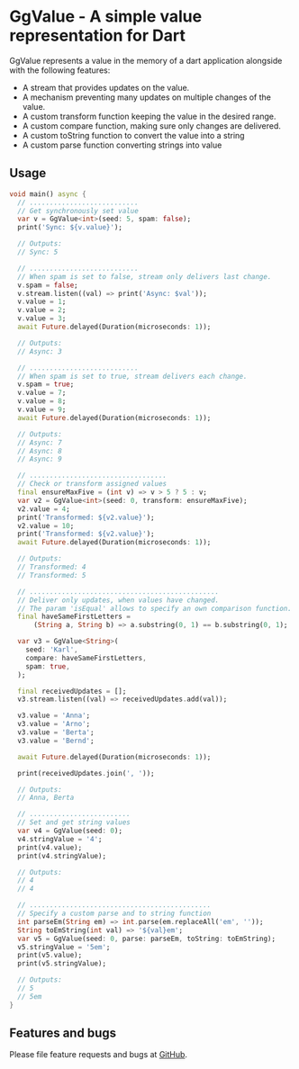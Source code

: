 # GgValue - A simple value representation for Dart

GgValue represents a value in the memory of a dart application alongside with
the following features:

- A stream that provides updates on the value.
- A mechanism preventing many updates on multiple changes of the value.
- A custom transform function keeping the value in the desired range.
- A custom compare function, making sure only changes are delivered.
- A custom toString function to convert the value into a string
- A custom parse function converting strings into value

## Usage

```dart
void main() async {
  // ...........................
  // Get synchronously set value
  var v = GgValue<int>(seed: 5, spam: false);
  print('Sync: ${v.value}');

  // Outputs:
  // Sync: 5

  // ...........................
  // When spam is set to false, stream only delivers last change.
  v.spam = false;
  v.stream.listen((val) => print('Async: $val'));
  v.value = 1;
  v.value = 2;
  v.value = 3;
  await Future.delayed(Duration(microseconds: 1));

  // Outputs:
  // Async: 3

  // ...........................
  // When spam is set to true, stream delivers each change.
  v.spam = true;
  v.value = 7;
  v.value = 8;
  v.value = 9;
  await Future.delayed(Duration(microseconds: 1));

  // Outputs:
  // Async: 7
  // Async: 8
  // Async: 9

  // ..................................
  // Check or transform assigned values
  final ensureMaxFive = (int v) => v > 5 ? 5 : v;
  var v2 = GgValue<int>(seed: 0, transform: ensureMaxFive);
  v2.value = 4;
  print('Transformed: ${v2.value}');
  v2.value = 10;
  print('Transformed: ${v2.value}');
  await Future.delayed(Duration(microseconds: 1));

  // Outputs:
  // Transformed: 4
  // Transformed: 5

  // ...............................................
  // Deliver only updates, when values have changed.
  // The param 'isEqual' allows to specify an own comparison function.
  final haveSameFirstLetters =
      (String a, String b) => a.substring(0, 1) == b.substring(0, 1);

  var v3 = GgValue<String>(
    seed: 'Karl',
    compare: haveSameFirstLetters,
    spam: true,
  );

  final receivedUpdates = [];
  v3.stream.listen((val) => receivedUpdates.add(val));

  v3.value = 'Anna';
  v3.value = 'Arno';
  v3.value = 'Berta';
  v3.value = 'Bernd';

  await Future.delayed(Duration(microseconds: 1));

  print(receivedUpdates.join(', '));

  // Outputs:
  // Anna, Berta

  // .........................
  // Set and get string values
  var v4 = GgValue(seed: 0);
  v4.stringValue = '4';
  print(v4.value);
  print(v4.stringValue);

  // Outputs:
  // 4
  // 4

  // .............................................
  // Specify a custom parse and to string function
  int parseEm(String em) => int.parse(em.replaceAll('em', ''));
  String toEmString(int val) => '${val}em';
  var v5 = GgValue(seed: 0, parse: parseEm, toString: toEmString);
  v5.stringValue = '5em';
  print(v5.value);
  print(v5.stringValue);

  // Outputs:
  // 5
  // 5em
}

```

## Features and bugs

Please file feature requests and bugs at [GitHub](https://github.com/inlavigo/gg_value).

